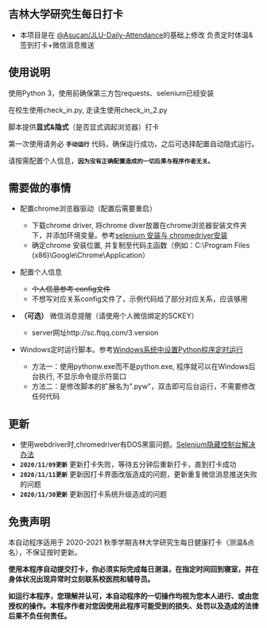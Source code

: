 ## 吉林大学研究生每日打卡
* 本项目是在 [@Asucan/JLU-Daily-Attendance](https://github.com/Asucan/JLU-Daily-Attendance)的基础上修改
负责定时体温&签到打卡+微信消息推送

## 使用说明
使用Python 3，使用前确保第三方包requests、selenium已经安装  

在校生使用check_in.py, 走读生使用check_in_2.py

脚本提供**显式&隐式**（是否显式调起浏览器）打卡  

第一次使用请务必 **`手动运行`** 代码，确保运行成功，之后可选择配置自动隐式运行。

请按需配置个人信息，**`因为没有正确配置造成的一切后果与程序作者无关。`**  

## 需要做的事情
* 配置chrome浏览器驱动（配置后需要重启）
  *  下载chrome driver, 将chrome diver放置在chrome浏览器安装文件夹下，并添加环境变量。参考[selenium 安装与 chromedriver安装](https://www.cnblogs.com/lfri/p/10542797.html)
  *  确定chrome 安装位置, 并复制至代码主函数（例如：C:\Program Files (x86)\Google\Chrome\Application）
  
* 配置个人信息
  * ~~个人信息参考 config文件~~
  * 不想写对应关系config文件了，示例代码给了部分对应关系，应该够用
  
* **（可选）** 微信消息提醒（请使用个人微信绑定的SCKEY）
  * server网址http://sc.ftqq.com/3.version

* Windows定时运行脚本。参考[Windows系统中设置Python程序定时运行](https://blog.csdn.net/xgxyxs/article/details/85045801)  
  *  方法一：使用pythonw.exe而不是python.exe, 程序就可以在Windows后台执行, 不显示命令提示符窗口
  *  方法二：是修改脚本的扩展名为".pyw"，双击即可后台运行，不需要修改任何代码


## 更新

* 使用webdriver时,chromedriver有DOS黑窗问题。[Selenium隐藏控制台解决办法](https://www.cnblogs.com/TurboWay/p/9300105.html)
* **`2020/11/09更新`** 更新打卡失败，等待五分钟后重新打卡，直到打卡成功
* **`2020/11/11更新`** 更新因打卡界面改版造成的问题，更新重复微信消息推送失败的问题
* **`2020/11/30更新`** 更新因打卡系统升级造成的问题

## 免责声明
本自动程序适用于 2020-2021 秋季学期吉林大学研究生每日健康打卡（测温&点名），不保证按时更新。 

**使用本程序自动提交打卡，你必须实际完成每日测温，在指定时间回到寝室，并在身体状况出现异常时立刻联系校医院和辅导员。**  

**如运行本程序，您理解并认可，本自动程序的一切操作均视为您本人进行、或由您授权的操作。本程序作者对您因使用此程序可能受到的损失、处罚以及造成的法律后果不负任何责任。**  
